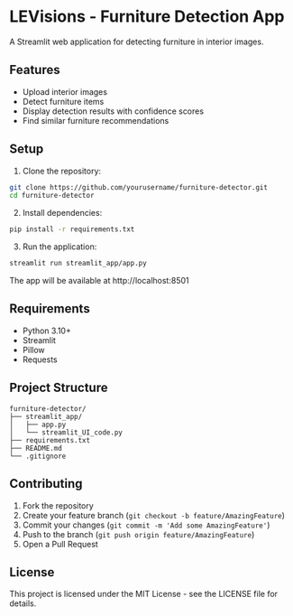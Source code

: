# LEVisions - Furniture Detection App

A Streamlit web application for detecting furniture in interior images.

## Features

- Upload interior images
- Detect furniture items
- Display detection results with confidence scores
- Find similar furniture recommendations

## Setup

1. Clone the repository:
```bash
git clone https://github.com/yourusername/furniture-detector.git
cd furniture-detector
```

2. Install dependencies:
```bash
pip install -r requirements.txt
```

3. Run the application:
```bash
streamlit run streamlit_app/app.py
```

The app will be available at http://localhost:8501

## Requirements

- Python 3.10+
- Streamlit
- Pillow
- Requests

## Project Structure

```
furniture-detector/
├── streamlit_app/
│   ├── app.py
│   └── streamlit_UI_code.py
├── requirements.txt
├── README.md
└── .gitignore
```

## Contributing

1. Fork the repository
2. Create your feature branch (`git checkout -b feature/AmazingFeature`)
3. Commit your changes (`git commit -m 'Add some AmazingFeature'`)
4. Push to the branch (`git push origin feature/AmazingFeature`)
5. Open a Pull Request

## License

This project is licensed under the MIT License - see the LICENSE file for details. 